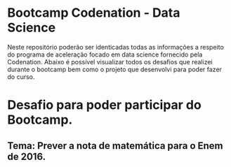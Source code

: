 # Bootcamp Codenation - Data Science

Neste repositório poderão ser identicadas todas as informações a respeito do programa de aceleração focado em data science fornecido pela Codenation. Abaixo é possível visualizar todos os desafios que realizei durante o bootcamp bem como o projeto que desenvolvi para poder fazer do curso.

# Desafio para poder participar do Bootcamp.

## Tema: Prever a nota de matemática para o Enem de 2016.

